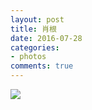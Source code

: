 ```yaml
---
layout: post
title: 肖根
date: 2016-07-28
categories:
- photos
comments: true
---
```


![](http://urbem.github.io/images/shoot.jpg)

